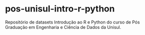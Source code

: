 # pos-unisul-intro-r-python
Repositório de datasets Introdução ao R e Python do curso de Pós Graduação em Engenharia e Ciência de Dados da Unisul.
